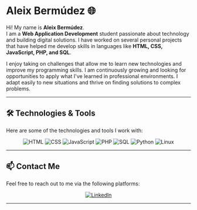 # Aleix Bermúdez 🌐
Hi! My name is **Aleix Bermúdez**.  
I am a **Web Application Development** student passionate about technology and building digital solutions. I have worked on several personal projects that have helped me develop skills in languages like **HTML, CSS, JavaScript, PHP, and SQL**.  

I enjoy taking on challenges that allow me to learn new technologies and improve my programming skills. I am continuously growing and looking for opportunities to apply what I've learned in professional environments. I adapt easily to new situations and thrive on finding solutions to complex problems.

---

## 🛠 Technologies & Tools
Here are some of the technologies and tools I work with:

<p align="center">
  <img src="https://img.shields.io/badge/HTML-E34F26?style=flat-square&logo=html5&logoColor=white" alt="HTML" />
  <img src="https://img.shields.io/badge/CSS-1572B6?style=flat-square&logo=css3&logoColor=white" alt="CSS" />
  <img src="https://img.shields.io/badge/JavaScript-F7DF1E?style=flat-square&logo=javascript&logoColor=black" alt="JavaScript" />
  <img src="https://img.shields.io/badge/PHP-777BB4?style=flat-square&logo=php&logoColor=white" alt="PHP" />
  <img src="https://img.shields.io/badge/SQL-003B57?style=flat-square&logo=postgresql&logoColor=white" alt="SQL" />
  <img src="https://img.shields.io/badge/Python-3776AB?style=flat-square&logo=python&logoColor=white" alt="Python" />
  <img src="https://img.shields.io/badge/Linux-FCC624?style=flat-square&logo=linux&logoColor=black" alt="Linux" />
</p>

---

## 📫 Contact Me
Feel free to reach out to me via the following platforms:

<p align="center">
  <a href="www.linkedin.com/in/aleix-bermudez" target="_blank">
    <img src="https://img.shields.io/badge/LinkedIn-%230077B5.svg?&style=for-the-badge&logo=linkedin&logoColor=white" alt="LinkedIn" />
  </a>
</p>

---

